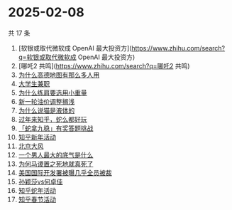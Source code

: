 # 2025-02-08

共 17 条

<!-- BEGIN ZHIHUSEARCH -->
<!-- 最后更新时间 Sat Feb 08 2025 20:24:08 GMT+0800 (China Standard Time) -->
1. [软银或取代微软成 OpenAI 最大投资方](https://www.zhihu.com/search?q=软银或取代微软成 OpenAI 最大投资方)
1. [哪吒2 共鸣](https://www.zhihu.com/search?q=哪吒2 共鸣)
1. [为什么高德地图有那么多人用](https://www.zhihu.com/search?q=为什么高德地图有那么多人用)
1. [大学生兼职](https://www.zhihu.com/search?q=大学生兼职)
1. [为什么练肩要选用小重量](https://www.zhihu.com/search?q=为什么练肩要选用小重量)
1. [新一轮油价调整搁浅](https://www.zhihu.com/search?q=新一轮油价调整搁浅)
1. [为什么说猫是液体的](https://www.zhihu.com/search?q=为什么说猫是液体的)
1. [过年来知乎，蛇么都好玩](https://www.zhihu.com/search?q=过年来知乎，蛇么都好玩)
1. [「蛇拿九稳」有奖答题挑战](https://www.zhihu.com/search?q=「蛇拿九稳」有奖答题挑战)
1. [知乎新年活动](https://www.zhihu.com/search?q=知乎新年活动)
1. [北京大风](https://www.zhihu.com/search?q=北京大风)
1. [一个男人最大的底气是什么](https://www.zhihu.com/search?q=一个男人最大的底气是什么)
1. [为何马谡置之死地就真死了](https://www.zhihu.com/search?q=为何马谡置之死地就真死了)
1. [美国国际开发署被曝几乎全员被裁](https://www.zhihu.com/search?q=美国国际开发署被曝几乎全员被裁)
1. [孙颖莎vs何卓佳](https://www.zhihu.com/search?q=孙颖莎vs何卓佳)
1. [知乎蛇年活动](https://www.zhihu.com/search?q=知乎蛇年活动)
1. [知乎春节活动](https://www.zhihu.com/search?q=知乎春节活动)
<!-- END ZHIHUSEARCH -->
